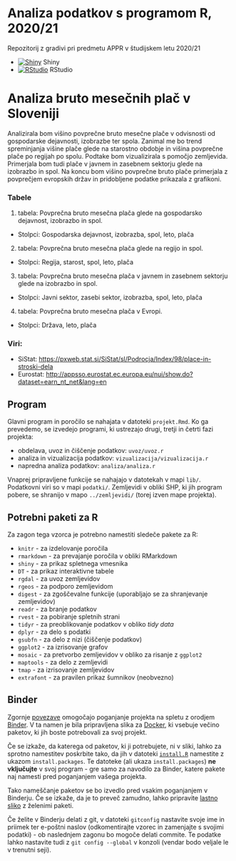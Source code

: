 # Analiza podatkov s programom R, 2020/21

Repozitorij z gradivi pri predmetu APPR v študijskem letu 2020/21

* [![Shiny](http://mybinder.org/badge.svg)](http://mybinder.org/v2/gh/nezakrzan/APPR-2020-21/master?urlpath=shiny/APPR-2020-21/projekt.Rmd) Shiny
* [![RStudio](http://mybinder.org/badge.svg)](http://mybinder.org/v2/gh/nezakrzan/APPR-2020-21/master?urlpath=rstudio) RStudio

# Analiza bruto mesečnih plač v Sloveniji

Analizirala bom višino povprečne bruto mesečne plače v odvisnosti od gospodarske dejavnosti, izobrazbe ter spola. Zanimal me bo trend spreminjanja višine plače glede na starostno obdobje in višina povprečne plače po regijah po spolu. Podtake bom vizualizirala s pomočjo zemljevida.
Primerjala bom tudi plače v javnem in zasebnem sektorju glede na izobrazbo in spol.
Na koncu bom višino povprečne bruto plače primerjala z povprečjem evropskih držav in pridobljene podatke prikazala z grafikoni.


### Tabele

1. tabela: Povprečna bruto mesečna plača glede na gospodarsko dejavnost, izobrazbo in spol.
* Stolpci: Gospodarska dejavnost, izobrazba, spol, leto, plača

2. tabela: Povprečna bruto mesečna plača glede na regijo in spol.
* Stolpci: Regija, starost, spol, leto, plača

3. tabela: Povprečna bruto mesečna plača v javnem in zasebnem sektorju glede na izobrazbo in spol.
* Stolpci: Javni sektor, zasebi sektor, izobrazba, spol, leto, plača

4. tabela: Povprečna bruto mesečna plača v Evropi.
* Stolpci: Država, leto, plača


### Viri:
* SiStat: https://pxweb.stat.si/SiStat/sl/Podrocja/Index/98/place-in-stroski-dela
* Eurostat: http://appsso.eurostat.ec.europa.eu/nui/show.do?dataset=earn_nt_net&lang=en


## Program

Glavni program in poročilo se nahajata v datoteki `projekt.Rmd`.
Ko ga prevedemo, se izvedejo programi, ki ustrezajo drugi, tretji in četrti fazi projekta:

* obdelava, uvoz in čiščenje podatkov: `uvoz/uvoz.r`
* analiza in vizualizacija podatkov: `vizualizacija/vizualizacija.r`
* napredna analiza podatkov: `analiza/analiza.r`

Vnaprej pripravljene funkcije se nahajajo v datotekah v mapi `lib/`.
Podatkovni viri so v mapi `podatki/`.
Zemljevidi v obliki SHP, ki jih program pobere,
se shranijo v mapo `../zemljevidi/` (torej izven mape projekta).

## Potrebni paketi za R

Za zagon tega vzorca je potrebno namestiti sledeče pakete za R:

* `knitr` - za izdelovanje poročila
* `rmarkdown` - za prevajanje poročila v obliki RMarkdown
* `shiny` - za prikaz spletnega vmesnika
* `DT` - za prikaz interaktivne tabele
* `rgdal` - za uvoz zemljevidov
* `rgeos` - za podporo zemljevidom
* `digest` - za zgoščevalne funkcije (uporabljajo se za shranjevanje zemljevidov)
* `readr` - za branje podatkov
* `rvest` - za pobiranje spletnih strani
* `tidyr` - za preoblikovanje podatkov v obliko *tidy data*
* `dplyr` - za delo s podatki
* `gsubfn` - za delo z nizi (čiščenje podatkov)
* `ggplot2` - za izrisovanje grafov
* `mosaic` - za pretvorbo zemljevidov v obliko za risanje z `ggplot2`
* `maptools` - za delo z zemljevidi
* `tmap` - za izrisovanje zemljevidov
* `extrafont` - za pravilen prikaz šumnikov (neobvezno)

## Binder

Zgornje [povezave](#analiza-podatkov-s-programom-r-202021)
omogočajo poganjanje projekta na spletu z orodjem [Binder](https://mybinder.org/).
V ta namen je bila pripravljena slika za [Docker](https://www.docker.com/),
ki vsebuje večino paketov, ki jih boste potrebovali za svoj projekt.

Če se izkaže, da katerega od paketov, ki ji potrebujete, ni v sliki,
lahko za sprotno namestitev poskrbite tako,
da jih v datoteki [`install.R`](install.R) namestite z ukazom `install.packages`.
Te datoteke (ali ukaza `install.packages`) **ne vključujte** v svoj program -
gre samo za navodilo za Binder, katere pakete naj namesti pred poganjanjem vašega projekta.

Tako nameščanje paketov se bo izvedlo pred vsakim poganjanjem v Binderju.
Če se izkaže, da je to preveč zamudno,
lahko pripravite [lastno sliko](https://github.com/jaanos/APPR-docker) z želenimi paketi.

Če želite v Binderju delati z git,
v datoteki `gitconfig` nastavite svoje ime in priimek ter e-poštni naslov
(odkomentirajte vzorec in zamenjajte s svojimi podatki) -
ob naslednjem zagonu bo mogoče delati commite.
Te podatke lahko nastavite tudi z `git config --global` v konzoli
(vendar bodo veljale le v trenutni seji).
